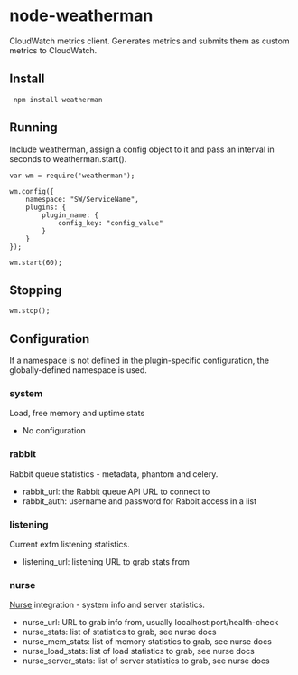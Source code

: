 # node-weatherman

CloudWatch metrics client.  Generates metrics and submits them as custom metrics to CloudWatch.

## Install

     npm install weatherman

## Running

Include weatherman, assign a config object to it and pass an interval in seconds to weatherman.start().

	var wm = require('weatherman');

	wm.config({
		namespace: "SW/ServiceName",
		plugins: {
	    	plugin_name: {
	    		config_key: "config_value"
	    	}
		}
	});

	wm.start(60);

## Stopping

	wm.stop();


## Configuration

If a namespace is not defined in the plugin-specific configuration, the globally-defined namespace is used.

### system

Load, free memory and uptime stats

* No configuration

### rabbit

Rabbit queue statistics - metadata, phantom and celery.

* rabbit_url: the Rabbit queue API URL to connect to
* rabbit_auth: username and password for Rabbit access in a list

### listening

Current exfm listening statistics.

* listening_url: listening URL to grab stats from

### nurse

[Nurse](https://github.com/exfm/node-nurse) integration - system info and server statistics.

* nurse_url: URL to grab info from, usually localhost:port/health-check
* nurse_stats: list of statistics to grab, see nurse docs
* nurse\_mem\_stats: list of memory statistics to grab, see nurse docs
* nurse\_load\_stats: list of load statistics to grab, see nurse docs
* nurse\_server\_stats: list of server statistics to grab, see nurse docs

